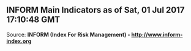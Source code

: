 ## INFORM Main Indicators as of Sat, 01 Jul 2017 17:10:48 GMT

Source: **INFORM (Index For Risk Management) - http://www.inform-index.org**